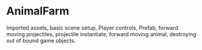 # AnimalFarm
Imported assets,
basic scene setup,
Player controls, 
Prefab, 
forward moving projectiles, 
projectile instantiate, 
forward moving animal, destroying out of bound game objects.
